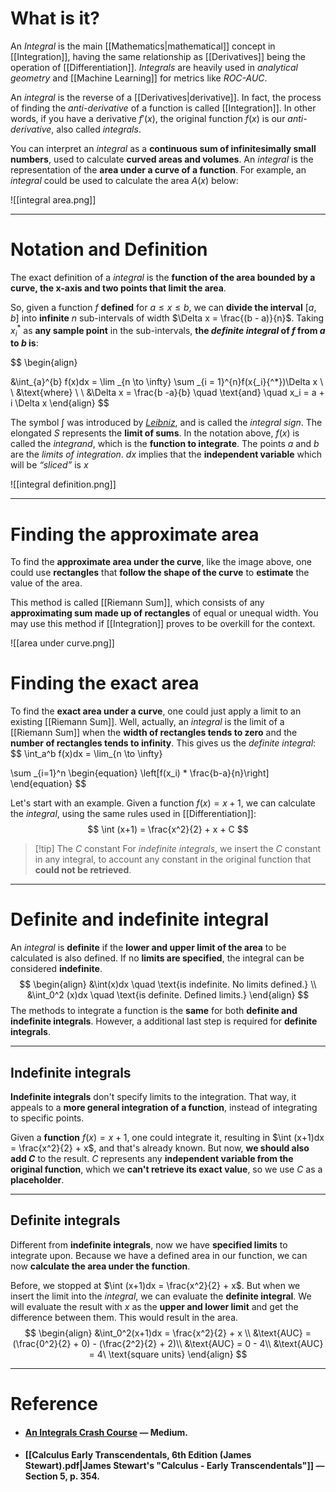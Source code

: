 # What is it?

An *Integral* is the main [[Mathematics|mathematical]] concept in [[Integration]], having the same relationship as [[Derivatives]] being the operation of [[Differentiation]]. *Integrals* are heavily used in *analytical geometry* and [[Machine Learning]] for metrics like *ROC-AUC*.

An *integral* is the reverse of a [[Derivatives|derivative]]. In fact, the process of finding the *anti-derivative* of a function is called [[Integration]]. In other words, if you have a derivative $f'(x)$, the original function $f(x)$ is our *anti-derivative*, also called *integrals*.

You can interpret an *integral* as a **continuous sum of infinitesimally small numbers**, used to calculate **curved areas and volumes**. An *integral* is the representation of the **area under a curve of a function**. For example, an *integral* could be used to calculate the area $A(x)$ below:

![[integral area.png]]
___
# Notation and Definition

The exact definition of a *integral* is the **function of the area bounded by a curve, the x-axis and two points that limit the area**. 

So, given a function $f$ **defined** for $a \leq x \leq b$, we can **divide the interval** $[a, b]$ into **infinite** $n$ sub-intervals of width $\Delta x = \frac{(b - a)}{n}$. Taking $x{_i}{^*}$ as **any sample point** in the sub-intervals, **the *definite integral* of $f$ from $a$ to $b$ is**:

$$
\begin{align}

&\int_{a}^{b} f(x)dx = \lim _{n \to \infty} \sum _{i = 1}^{n}f(x{_i}{^*})\Delta x 
\\ \\ 
&\text{where}
\\ \\
&\Delta x = \frac{b -a}{b} \quad \text{and} \quad x_i = a + i \Delta x
\end{align}
$$

The symbol $\int$ was introduced by [*Leibniz*](https://pt.wikipedia.org/wiki/Gottfried_Wilhelm_Leibniz), and is called the *integral sign*. The elongated *S* represents the **limit of sums**. In the notation above, $f(x)$ is called the *integrand*, which is the **function to integrate**. The points $a$ and $b$ are the *limits of integration*. $dx$ implies that the **independent variable** which will be *“sliced”* is  $x$

![[integral definition.png]]
___
# Finding the approximate area

To find the **approximate area under the curve**, like the image above, one could use **rectangles** that **follow the shape of the curve** to **estimate** the value of the area. 

This method is called [[Riemann Sum]], which consists of any **approximating sum made up of rectangles** of equal or unequal width. You may use this method if [[Integration]] proves to be overkill for the context. 

![[area under curve.png]]

# Finding the exact area

To find the **exact area under a curve**, one could just apply a limit to an existing [[Riemann Sum]]. Well, actually, an *integral* is the limit of a [[Riemann Sum]] when the **width of rectangles tends to zero** and the **number of rectangles tends to infinity**. This gives us the *definite integral*:
$$
\int_a^b f(x)dx = \lim_{n \to \infty}

\sum _{i=1}^n \begin{equation}  \left[f(x_i) * \frac{b-a}{n}\right]  \end{equation}
$$

Let's start with an example. Given a function $f(x) = x + 1$, we can calculate the *integral*, using the same rules used in [[Differentiation]]:
$$
\int (x+1) = \frac{x^2}{2} + x + C
$$
>[!tip] The $C$ constant
>For *indefinite integrals*, we insert the $C$ constant in any integral, to account any constant in the original function that **could not be retrieved**.
___
# Definite and indefinite integral

An *integral* is **definite** if the **lower and upper limit of the area** to be calculated is also defined. If no **limits are specified**, the integral can be considered **indefinite**.
$$
\begin{align}
&\int(x)dx \quad \text{is indefinite. No limits defined.} \\
&\int_0^2 (x)dx \quad \text{is definite. Defined limits.}
\end{align}
$$
The methods to integrate a function is the **same** for both **definite and indefinite integrals**. However, a additional last step is required for **definite integrals**. 
___
## Indefinite integrals

**Indefinite integrals** don't specify limits to the integration. That way, it appeals to a **more general integration of a function**, instead of integrating to specific points.

Given a **function** $f(x) = x + 1$, one could integrate it, resulting in $\int (x+1)dx = \frac{x^2}{2} + x$, and that's already known. But now, **we should also add $C$** to the result. $C$ represents any **independent variable from the original function**, which we **can't retrieve its exact value**, so we use $C$ as a **placeholder**.
___
## Definite integrals

Different from **indefinite integrals**, now we have **specified limits** to integrate upon. Because we have a defined area in our function, we can now **calculate the area under the function**.

Before, we stopped at $\int (x+1)dx = \frac{x^2}{2} + x$. But when we insert the limit into the *integral*, we can evaluate the **definite integral**. We will evaluate the result with $x$ as the **upper and lower limit** and get the difference between them. This would result in the area.
$$
\begin{align}
&\int_0^2(x+1)dx = \frac{x^2}{2} + x \\
&\text{AUC} = (\frac{0^2}{2} + 0) - (\frac{2^2}{2} + 2)\\
&\text{AUC} = 0 - 4\\
&\text{AUC} = 4\ \text{square units}
\end{align}
$$
___
# Reference
- #### [An Integrals Crash Course](https://towardsdatascience.com/an-integrals-crash-course-for-data-science-cf6e6dd7c046) — Medium.

- #### [[Calculus Early Transcendentals, 6th Edition (James Stewart).pdf|James Stewart's "Calculus - Early  Transcendentals"]] — Section 5, p. 354.